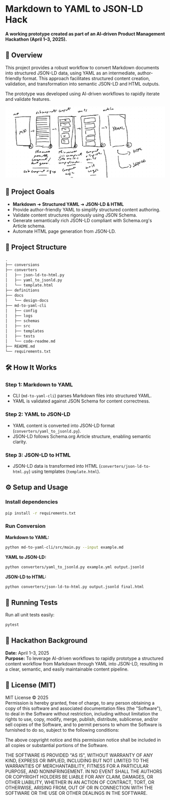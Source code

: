 # Markdown to YAML to JSON-LD Hack

**A working prototype created as part of an AI-driven Product Management Hackathon (April 1–3, 2025).**

## 📝 Overview

This project provides a robust workflow to convert Markdown documents into structured JSON-LD data, using YAML as an intermediate, author-friendly format. This approach facilitates structured content creation, validation, and transformation into semantic JSON-LD and HTML outputs.

The prototype was developed using AI-driven workflows to rapidly iterate and validate features.

![Sketch of the project](docs/images/hack-a-thon.png)

## 🚀 Project Goals

- **Markdown** ➜ **Structured YAML** ➜ **JSON-LD & HTML**
- Provide author-friendly YAML to simplify structured content authoring.
- Validate content structures rigorously using JSON Schema.
- Generate semantically rich JSON-LD compliant with Schema.org's Article schema.
- Automate HTML page generation from JSON-LD.

## 📂 Project Structure

```text
.
├── conversions
├── converters
│   ├── json-ld-to-html.py
│   ├── yaml_to_jsonld.py
│   └── template.html
├── definitions
├── docs
│   └── design-docs
├── md-to-yaml-cli
│   ├── config
│   ├── logs
│   ├── schemas
│   ├── src
│   ├── templates
│   ├── tests
│   └── code-readme.md
├── README.md
└── requirements.txt
```

## 🛠 How It Works

### Step 1: Markdown to YAML
- CLI (`md-to-yaml-cli`) parses Markdown files into structured YAML.
- YAML is validated against JSON Schema for content correctness.

### Step 2: YAML to JSON-LD
- YAML content is converted into JSON-LD format (`converters/yaml_to_jsonld.py`).
- JSON-LD follows Schema.org Article structure, enabling semantic clarity.

### Step 3: JSON-LD to HTML
- JSON-LD data is transformed into HTML (`converters/json-ld-to-html.py`) using templates (`template.html`).

## ⚙️ Setup and Usage

### Install dependencies

```bash
pip install -r requirements.txt
```

### Run Conversion

**Markdown to YAML:**

```bash
python md-to-yaml-cli/src/main.py --input example.md
```

**YAML to JSON-LD:**

```bash
python converters/yaml_to_jsonld.py example.yml output.jsonld
```

**JSON-LD to HTML:**

```bash
python converters/json-ld-to-html.py output.jsonld final.html
```

## 🧪 Running Tests

Run all unit tests easily:

```bash
pytest
```

## 📅 Hackathon Background

**Date:** April 1–3, 2025  
**Purpose:** To leverage AI-driven workflows to rapidly prototype a structured content workflow from Markdown through YAML into JSON-LD, resulting in a clear, semantic, and easily maintainable content pipeline.

## 📜 License (MIT)

MIT License © 2025  
Permission is hereby granted, free of charge, to any person obtaining a copy of this software and associated documentation files (the "Software"), to deal in the Software without restriction, including without limitation the rights to use, copy, modify, merge, publish, distribute, sublicense, and/or sell copies of the Software, and to permit persons to whom the Software is furnished to do so, subject to the following conditions:

The above copyright notice and this permission notice shall be included in all copies or substantial portions of the Software.

THE SOFTWARE IS PROVIDED "AS IS", WITHOUT WARRANTY OF ANY KIND, EXPRESS OR IMPLIED, INCLUDING BUT NOT LIMITED TO THE WARRANTIES OF MERCHANTABILITY, FITNESS FOR A PARTICULAR PURPOSE, AND NONINFRINGEMENT. IN NO EVENT SHALL THE AUTHORS OR COPYRIGHT HOLDERS BE LIABLE FOR ANY CLAIM, DAMAGES, OR OTHER LIABILITY, WHETHER IN AN ACTION OF CONTRACT, TORT, OR OTHERWISE, ARISING FROM, OUT OF OR IN CONNECTION WITH THE SOFTWARE OR THE USE OR OTHER DEALINGS IN THE SOFTWARE.

